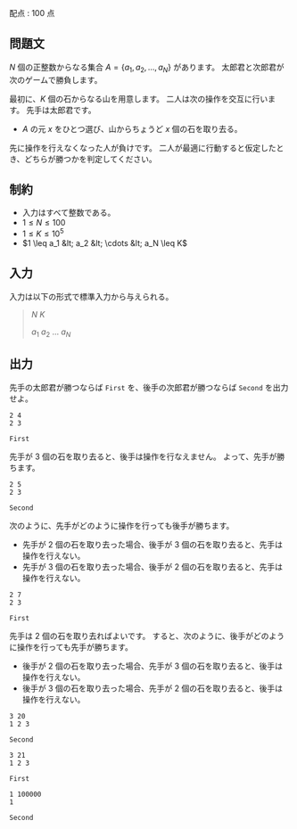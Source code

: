 配点 : $100$ 点

## 問題文

$N$ 個の正整数からなる集合 $A = \{ a_1, a_2, \ldots, a_N \}$ があります。
太郎君と次郎君が次のゲームで勝負します。

最初に、$K$ 個の石からなる山を用意します。
二人は次の操作を交互に行います。
先手は太郎君です。

- $A$ の元 $x$ をひとつ選び、山からちょうど $x$ 個の石を取り去る。

先に操作を行えなくなった人が負けです。
二人が最適に行動すると仮定したとき、どちらが勝つかを判定してください。

## 制約

- 入力はすべて整数である。
- $1 \leq N \leq 100$
- $1 \leq K \leq 10^5$
- $1 \leq a_1 &lt; a_2 &lt; \cdots &lt; a_N \leq K$

## 入力

入力は以下の形式で標準入力から与えられる。

> $N$ $K$
> 
> $a_1$ $a_2$ $\ldots$ $a_N$

## 出力

先手の太郎君が勝つならば `First` を、後手の次郎君が勝つならば `Second` を出力せよ。

```input1
2 4
2 3
```

```output1
First
```

先手が $3$ 個の石を取り去ると、後手は操作を行なえません。
よって、先手が勝ちます。

```input2
2 5
2 3
```

```output2
Second
```

次のように、先手がどのように操作を行っても後手が勝ちます。

- 先手が $2$ 個の石を取り去った場合、後手が $3$ 個の石を取り去ると、先手は操作を行えない。
- 先手が $3$ 個の石を取り去った場合、後手が $2$ 個の石を取り去ると、先手は操作を行えない。

```input3
2 7
2 3
```

```output3
First
```

先手は $2$ 個の石を取り去ればよいです。
すると、次のように、後手がどのように操作を行っても先手が勝ちます。

- 後手が $2$ 個の石を取り去った場合、先手が $3$ 個の石を取り去ると、後手は操作を行えない。
- 後手が $3$ 個の石を取り去った場合、先手が $2$ 個の石を取り去ると、後手は操作を行えない。

```input4
3 20
1 2 3
```

```output4
Second
```

```input5
3 21
1 2 3
```

```output5
First
```

```input6
1 100000
1
```

```output6
Second
```